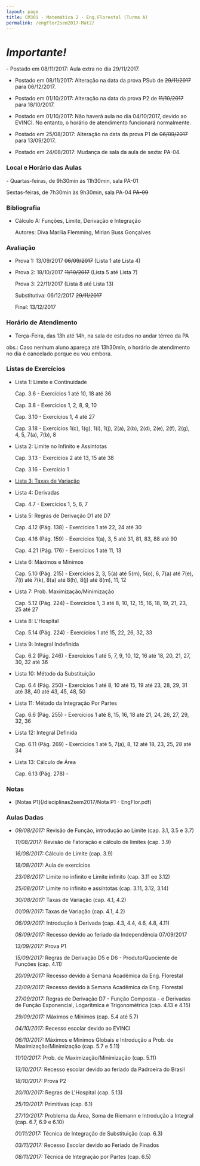 ```yaml
---
layout: page
title: CM301 - Matemática 2 - Eng.Florestal (Turma A)
permalink: /engFlor2sem2017-Mat2/
---
```


<h1><b><i>Importante!</i></b></h1>
- Postado em 08/11/2017: Aula extra no dia 29/11/2017.

- Postado em 08/11/2017: Alteração na data da prova PSub de <strike>29/11/2017</strike> para 06/12/2017.

- Postado em 01/10/2017: Alteração na data da prova P2 de <strike>11/10/2017</strike> para 18/10/2017.

- Postado em 01/10/2017: Não haverá aula no dia 04/10/2017, devido ao EVINCI. No entanto, o horário de atendimento funcionará normalmente.

- Postado em 25/08/2017: Alteração na data da prova P1 de <strike>06/09/2017</strike> para 13/09/2017.

- Postado em 24/08/2017: Mudança de sala da aula de sexta: PA-04.

<h3>Local e Horário das Aulas</h3>
- Quartas-feiras, de 9h30min às 11h30min, sala PA-01

  Sextas-feiras, de 7h30min às 9h30min, sala PA-04 <strike>PA-09</strike>
  
<h3>Bibliografia</h3>

- Cálculo A: Funções, Limite, Derivação e Integração 
	
  Autores: Diva Marília Flemming, Mirian Buss Gonçalves

<h3>Avaliação</h3>

- Prova 1: 13/09/2017 <strike>06/09/2017</strike> (Lista 1 até Lista 4)
  
- Prova 2: 18/10/2017 <strike>11/10/2017</strike> (Lista 5 até Lista 7)
  
  Prova 3: 22/11/2017 (Lista 8 até Lista 13)
  
  Substitutiva: 06/12/2017 <strike>29/11/2017</strike>
  
  Final: 13/12/2017

<h3>Horário de Atendimento</h3>

- Terça-Feira, das 13h até 14h, na sala de estudos no andar térreo da PA

obs.: Caso nenhum aluno apareça até 13h30min, o horário de atendimento no dia é cancelado porque eu vou embora.

<h3>Listas de Exercícios</h3>

- Lista 1: Limite e Continuidade

  Cap. 3.6 - Exercícios 1 até 10, 18 até 36

  Cap. 3.8 - Exercícios 1, 2, 8, 9, 10

  Cap. 3.10 - Exercícios 1, 4 até 27

  Cap. 3.18 - Exercícios 1(c), 1(g), 1(i), 1(j), 2(a), 2(b), 2(d), 2(e), 2(f), 2(g), 4, 5, 7(a), 7(b), 8

- Lista 2: Limite no Infinito e Assíntotas

  Cap. 3.13 - Exercícios 2 até 13, 15 até 38

  Cap. 3.16 - Exercício 1
  
- [Lista 3: Taxas de Variação](/disciplinas2sem2017/Lista3-AEF-taxaVar.pdf)

- Lista 4: Derivadas

  Cap. 4.7 - Exercícios 1, 5, 6, 7
  
- Lista 5: Regras de Derivação D1 até D7

  Cap. 4.12 (Pág. 138) - Exercícios 1 até 22, 24 até 30

  Cap. 4.16 (Pág. 159) - Exercícios 1(a), 3, 5 até 31, 81, 83, 88 até 90
  
  Cap. 4.21 (Pág. 176) - Exercícios 1 até 11, 13
 
- Lista 6: Máximos e Mínimos

  Cap. 5.10 (Pág. 215) - Exercícios 2, 3, 5(a) até 5(m), 5(o), 6, 7(a) até 7(e), 7(i) até 7(k), 8(a) até 8(h), 8(j) até 8(m), 11, 12

- Lista 7: Prob. Maximização/Minimização

  Cap. 5.12 (Pág. 224) - Exercícios 1, 3 até 8, 10, 12, 15, 16, 18, 19, 21, 23, 25 até 27

- Lista 8: L'Hospital

  Cap. 5.14 (Pág. 224) - Exercícios 1 até 15, 22, 26, 32, 33

- Lista 9: Integral Indefinida

  Cap. 6.2 (Pág. 246) - Exercícios 1 até 5, 7, 9, 10, 12, 16 até 18, 20, 21, 27, 30, 32 até 36
  
- Lista 10: Método da Substituição

  Cap. 6.4 (Pág. 250) - Exercícios 1 até 8, 10 até 15, 19 até 23, 28, 29, 31 até 38, 40 até 43, 45, 48, 50
  
- Lista 11: Método da Integração Por Partes

  Cap. 6.6 (Pág. 255) - Exercícios 1 até 8, 15, 16, 18 até 21, 24, 26, 27, 29, 32, 36

- Lista 12: Integral Definida

  Cap. 6.11 (Pág. 269) - Exercícios 1 até 5, 7(a), 8, 12 até 18, 23, 25, 28 até 34
  
- Lista 13: Cálculo de Área

  Cap. 6.13 (Pág. 278) - 
    
<h3>Notas</h3>

- [Notas P1](/disciplinas2sem2017/Nota P1 - EngFlor.pdf)

<h3>Aulas Dadas</h3>

- _09/08/2017:_ Revisão de Função, introdução ao Limite (cap. 3.1, 3.5 e 3.7)

  _11/08/2017:_ Revisão de Fatoração e cálculo de limites (cap. 3.9)
  
  _16/08/2017:_ Cálculo de Limite (cap. 3.9)
  
  _18/08/2017:_ Aula de exercícios
  
  _23/08/2017:_ Limite no infinito e Limite infinito (cap. 3.11 ee 3.12)
  
  _25/08/2017:_ Limite no infinito e assíntotas (cap. 3.11, 3.12, 3.14)
  
  _30/08/2017:_ Taxas de Variação (cap. 4.1, 4.2)
  
  _01/09/2017:_ Taxas de Variação (cap. 4.1, 4.2)
  
  _06/09/2017:_ Introdução à Derivada (cap. 4.3, 4.4, 4.6, 4.8, 4.11)
  
  _08/09/2017:_ Recesso devido ao feriado da Independência 07/09/2017

  _13/09/2017:_ Prova P1
  
  _15/09/2017:_ Regras de Derivação D5 e D6 - Produto/Quociente de Funções (cap. 4.11)  
  
  _20/09/2017:_ Recesso devido à Semana Acadêmica da Eng. Florestal
  
  _22/09/2017:_ Recesso devido à Semana Acadêmica da Eng. Florestal

  _27/09/2017:_ Regras de Derivação D7 - Função Composta - e Derivadas de Função Exponencial, Logarítmica e Trigonométrica (cap. 4.13 e 4.15)
  
  _29/09/2017:_ Máximos e Mínimos (cap. 5.4 até 5.7)

  _04/10/2017:_ Recesso escolar devido ao EVINCI
  
  _06/10/2017:_ Máximos e Mínimos Globais e Introdução a Prob. de Maximização/Minimização (cap. 5.7 e 5.11)

  _11/10/2017:_ Prob. de Maximização/Minimização (cap. 5.11)
  
  _13/10/2017:_ Recesso escolar devido ao feriado da Padroeira do Brasil

  _18/10/2017:_ Prova P2
  
  _20/10/2017:_ Regras de L'Hospital (cap. 5.13)
  
  _25/10/2017:_ Primitivas (cap. 6.1)  
  
  _27/10/2017:_ Problema da Área, Soma de Riemann e Introdução a Integral (cap. 6.7, 6.9 e 6.10)

  _01/11/2017:_ Técnica de Integração de Substituição (cap. 6.3)

  _03/11/2017:_ Recesso Escolar devido ao Feriado de Finados

  _08/11/2017:_ Técnica de Integração por Partes (cap. 6.5)
